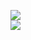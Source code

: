 [![](https://img.shields.io/badge/Made%20With-Github%20Spray-lightgrey.svg?style=for-the-badge&logo=github)](https://github.com/Annihil/github-spray#18648)  
[![](https://i.imgur.com/2DrTn0Z.gif)](https://github.com/Annihil/github-spray)